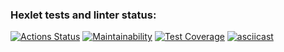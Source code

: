 ### Hexlet tests and linter status:
[![Actions Status](https://github.com/OliverKant/frontend-project-lvl2/workflows/hexlet-check/badge.svg)](https://github.com/OliverKant/frontend-project-lvl2/actions)
[![Maintainability](https://api.codeclimate.com/v1/badges/684deb691facf892e364/maintainability)](https://codeclimate.com/github/OliverKant/frontend-project-lvl2/maintainability)
[![Test Coverage](https://api.codeclimate.com/v1/badges/684deb691facf892e364/test_coverage)](https://codeclimate.com/github/OliverKant/frontend-project-lvl2/test_coverage)
[![asciicast](https://asciinema.org/a/gz0IuxcmrbvNkAVGYWufowPd7.svg)](https://asciinema.org/a/gz0IuxcmrbvNkAVGYWufowPd7)
